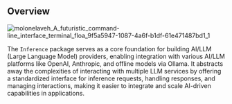 ## Overview

![molonelaveh_A_futuristic_command-line_interface_terminal_floa_9f5a5947-1087-4a6f-b1df-61e471487bd1_1](https://github.com/user-attachments/assets/fe433eb2-3e45-48e1-a2c6-9882522c6761)

The `Inference` package serves as a core foundation for building AI/LLM (Large Language Model) providers, enabling integration with various AI/LLM platforms like OpenAI, Anthropic, and offline models via Ollama. It abstracts away the complexities of interacting with multiple LLM services by offering a standardized interface for inference requests, handling responses, and managing interactions, making it easier to integrate and scale AI-driven capabilities in applications.
